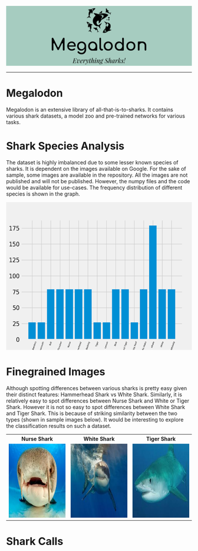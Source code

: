 ![Logo](imgs-readme/logo.png)
<hr>

# Megalodon
Megalodon is an extensive library of all-that-is-to-sharks. It contains various shark datasets, a model zoo and pre-trained networks for various tasks.

# Shark Species Analysis
The dataset is highly imbalanced due to some lesser known species of sharks. It is dependent on the images available on Google. For the sake of sample, some images are available in the repository. All the images are not published and will not be published. However, the numpy files and the code would be available for use-cases.
The frequency distribution of different species is shown in the graph.

<img src="imgs-readme/dist.png" width="600" height="400"/>

# Finegrained Images
Although spotting differences between various sharks is pretty easy given their distinct features: Hammerhead Shark vs White Shark. Similarly, it is relatively easy to spot differences between Nurse Shark and White or Tiger Shark. However it is not so easy to spot differences between White Shark and Tiger Shark. This is because of striking similarity between the two types (shown in sample images below). It would be interesting to explore the classification results on such a dataset. 

<table style="width:100%">
  <tr>
    <th>Nurse Shark</th>
    <th>White Shark</th>
    <th>Tiger Shark</th>
  </tr>
  <tr>
    <td><img src="Finegrained-Images/data/Nurse Shark/4.jpg" width="200" height="200" /></td>
     <td><img src="Finegrained-Images/data/White Shark/19.jpg" width="200" height="200" /></td>
    <td><img src="Finegrained-Images/data/Tiger Shark/21.jpg" width="200" height="200"/></td>
  </tr>
</table>

</body>
</html>

# Shark Calls
